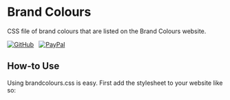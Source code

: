 Brand Colours
================

CSS file of brand colours that are listed on the Brand Colours website.

[![GitHub](https://srv-cdn.himpfen.io/badges/github/github-square-large.svg)](https://clicksrv.net/3L) &nbsp; [![PayPal](https://srv-cdn.himpfen.io/badges/buymeacoffee/buymeacoffee-square-large.svg)](https://clicksrv.net/3M)

How-to Use
----------

Using brandcolours.css is easy. First add the stylesheet to your website like so:

<link rel="stylesheet" href="brandcolours.min.css" type="text/css" media="screen" />
